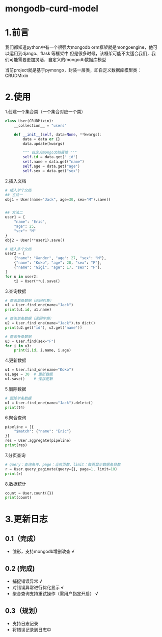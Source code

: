 # mongodb-curd-model

# 1.前言
我们都知道python中有一个很强大mongodb orm框架就是mongoengine，他可以运用到django、flask 等框架中
但是很多时候，该框架可能不太适合我们，我们可能需要更加灵活，自定义的mongodb数据库模型

当前project就是基于pymongo，封装一层类，即自定义数据库模型类：CRUDMixin


# 2.使用
1.创建一个集合类（一个集合对应一个类）
```python
class User(CRUDMixin):
    __collection__ = "users"

    def __init__(self, data=None, **kwargs):
        data = data or {}
        data.update(kwargs)

        """ 自定义mongo文档属性 """
        self.id = data.get("_id")
        self.name = data.get("name")
        self.age = data.get("age")
        self.sex = data.get("sex")
```

2.插入文档
```python
# 插入单个文档
## 方法一
obj1 = User(name="Jack", age=30, sex="M").save()


## 方法二
user1 = {
    "name": "Eric",
    "age": 25,
    "sex": "M"
}
obj2 = User(**user1).save()

# 插入多个文档
user2 = [
    {"name": "Xander", "age": 27, "sex": "M"},
    {"name": "Koko", "age": 20, "sex": "F"},
    {"name": "Gigi", "age": 17, "sex": "F"},
]
for u in user2:
    t2 = User(**u).save()
```

3.查询数据
```python
# 查询单条数据（返回对象）
u1 = User.find_one(name="Jack")
print(u1.id, u1.name)

# 查询单条数据（返回字典）
u2 = User.find_one(name="Jack").to_dict()
print(u2.get("id"), u2.get("name"))

# 查询多条数据
u3 = User.find(sex="F")
for i in u3:
    print(i.id, i.name, i.age)
```

4.更新数据
```python
u1 = User.find_one(name="Koko")
u1.age = 30  # 更新数据
u1.save()    # 保存更新
```

5.删除数据
```python
# 删除单条数据
u1 = User.find_one(name="Jack").delete()
print(t4)
```

6.聚合查询
```python
pipeline = [{
    "$match": {"name": "Eric"}
}]
res = User.aggregate(pipeline)
print(res)
```

7.分页查询
```python
# query：查询条件、page：当前页数、limit：每页显示数据条目数
r = User.query_paginate(query={}, page=1, limit=10)
print(r)
```

8.数据统计
```python
count = User.count({})
print(count)
```

# 3.更新日志
## 0.1（完成）
- 雏形，支持mongodb增删改查  √

## 0.2 (完成)
- 捕捉错误异常  √
- 对错误异常进行优化显示  √
- 聚合查询支持重试操作（需用户指定开启）  √

## 0.3（规划）
- 支持日志记录
- 将错误记录到日志中

